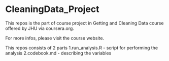 CleaningData_Project
====================

This repos is  the part of course project in Getting and Cleaning Data course offered by JHU via coursera.org.

For more infos, please visit the course website.

This repos consists of 2 parts
  1.run_analysis.R - script for performing the analysis
  2.codebook.md - describing the variables
  
